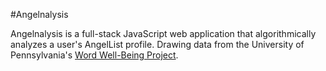 #Angelnalysis

Angelnalysis is a full-stack JavaScript web application that algorithmically analyzes a user's AngelList profile. Drawing data from the University of Pennsylvania's <a href=http://wwbp.org/ title="Title">Word Well-Being Project</a>.
